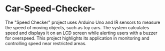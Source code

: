 # Car-Speed-Checker-
The "Speed Checker" project uses Arduino Uno and IR sensors to measure the speed of moving objects, such as toy cars. The system calculates speed and displays it on an LCD screen while alerting users with a buzzer for overspeed. This project highlights its application in monitoring and controlling speed near restricted areas.
